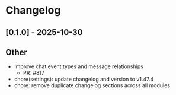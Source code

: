 # Changelog

## [0.1.0] - 2025-10-30


## Other

- Improve chat event types and message relationships
   - PR: #817
- chore(settings): update changelog and version to v1.47.4
- chore: remove duplicate changelog sections across all modules
